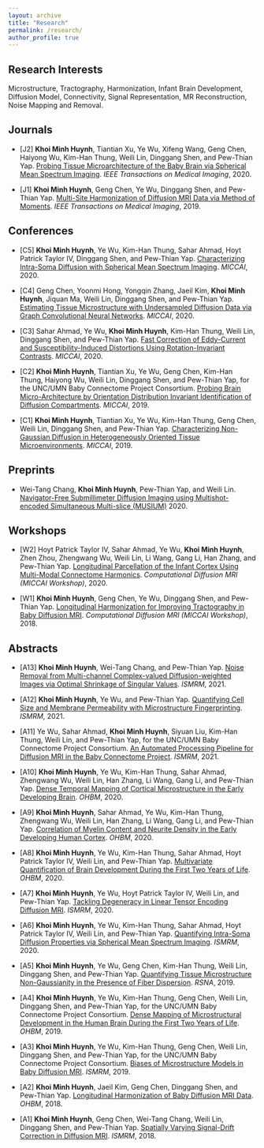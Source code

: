 ```yaml
---
layout: archive
title: "Research"
permalink: /research/
author_profile: true
---
```


<script>
function showhide(id) {
  var e = document.getElementById(id);
  e.style.display = (e.style.display == 'block') ? 'none' : 'block';
}  
</script>

## Research Interests

Microstructure, Tractography, Harmonization, Infant Brain Development, Diffusion Model, Connectivity, Signal Representation, MR Reconstruction, Noise Mapping and Removal.

## Journals

- [J2] **Khoi Minh Huynh**, Tiantian Xu, Ye Wu, Xifeng Wang, Geng Chen, Haiyong Wu, Kim-Han Thung, Weili Lin, Dinggang Shen, and Pew-Thian Yap. <a href="https://www.doi.org/10.1109/TMI.2020.3001175" target="_blank">Probing Tissue Microarchitecture of the Baby Brain via Spherical Mean Spectrum Imaging</a>. *IEEE Transactions on Medical Imaging*, 2020. 

- [J1] **Khoi Minh Huynh**, Geng Chen, Ye Wu, Dinggang Shen, and Pew-Thian Yap. <a href="https://www.doi.org/10.1109/TMI.2019.2895020" target="_blank">Multi-Site Harmonization of Diffusion MRI Data via Method of Moments</a>. *IEEE Transactions on Medical Imaging*, 2019. 

## Conferences

- [C5] **Khoi Minh Huynh**, Ye Wu, Kim-Han Thung, Sahar Ahmad, Hoyt Patrick Taylor IV, Dinggang Shen, and Pew-Thian Yap. <a href="https://doi.org/10.1007/978-3-030-59728-3_35" target="_blank">Characterizing Intra-Soma Diffusion with Spherical Mean Spectrum Imaging</a>. *MICCAI*, 2020.
		
- [C4] Geng Chen, Yoonmi Hong, Yongqin Zhang, Jaeil Kim, **Khoi Minh Huynh**, Jiquan Ma, Weili Lin, Dinggang Shen, and Pew-Thian Yap. <a href="https://doi.org/10.1007/978-3-030-59728-3_28" target="_blank">Estimating Tissue Microstructure with Undersampled Diffusion Data via Graph Convolutional Neural Networks</a>. *MICCAI*, 2020.
		
- [C3] Sahar Ahmad, Ye Wu, **Khoi Minh Huynh**, Kim-Han Thung, Weili Lin, Dinggang Shen, and Pew-Thian Yap. <a href="https://doi.org/10.1007/978-3-030-59713-9_4" target="_blank">Fast Correction of Eddy-Current and Susceptibility-Induced Distortions Using Rotation-Invariant Contrasts</a>. *MICCAI*, 2020. 
				
- [C2] **Khoi Minh Huynh**, Tiantian Xu, Ye Wu, Geng Chen, Kim-Han Thung, Haiyong Wu, Weili Lin, Dinggang Shen, and Pew-Thian Yap, for the UNC/UMN Baby Connectome Project Consortium. <a href="https://doi.org/10.1007/978-3-030-32248-9_61" target="_blank">Probing Brain Micro-Architecture by Orientation Distribution Invariant Identification of Diffusion Compartments</a>. *MICCAI*, 2019. 
		
- [C1] **Khoi Minh Huynh**, Tiantian Xu, Ye Wu, Kim-Han Thung, Geng Chen, Weili Lin, Dinggang Shen, and Pew-Thian Yap. <a href="https://doi.org/10.1007/978-3-030-32248-9_62" target="_blank">Characterizing Non-Gaussian Diffusion in Heterogeneously Oriented Tissue Microenvironments</a>. *MICCAI*, 2019.

## Preprints
- Wei-Tang Chang, **Khoi Minh Huynh**, Pew-Thian Yap, and Weili Lin. <a href="https://arxiv.org/abs/2012.00664" target="_blank">Navigator-Free Submillimeter Diffusion Imaging using Multishot-encoded Simultaneous Multi-slice (MUSIUM)</a> 2020.


## Workshops
- [W2] Hoyt Patrick Taylor IV, Sahar Ahmad, Ye Wu, **Khoi Minh Huynh**, Zhen Zhou, Zhengwang Wu, Weili Lin, Li Wang, Gang Li, Han Zhang, and Pew-Thian Yap. <a href="https://www.researchgate.net/publication/348280034_Longitudinal_Parcellation_of_the_Infant_Cortex_Using_Multi-Modal_Connectome_Harmonics" target="_blank">Longitudinal Parcellation of the Infant Cortex Using Multi-Modal Connectome Harmonics</a>. *Computational Diffusion MRI (MICCAI Workshop)*, 2020.

- [W1] **Khoi Minh Huynh**, Geng Chen, Ye Wu, Dinggang Shen, and Pew-Thian Yap. <a href="https://doi.org/10.1007/978-3-030-05831-9_15" target="_blank">Longitudinal Harmonization for Improving Tractography in Baby Diffusion MRI</a>. *Computational Diffusion MRI (MICCAI Workshop)*, 2018.

## Abstracts

- [A13] **Khoi Minh Huynh**, Wei-Tang Chang, and Pew-Thian Yap. <a href="" target="_blank"> Noise Removal from Multi-channel Complex-valued Diffusion-weighted Images via Optimal Shrinkage of Singular Values</a>. *ISMRM*, 2021. 

- [A12] **Khoi Minh Huynh**, Ye Wu, and Pew-Thian Yap. <a href="" target="_blank"> Quantifying Cell Size and Membrane Permeability with Microstructure Fingerprinting</a>. *ISMRM*, 2021. 

- [A11] Ye Wu, Sahar Ahmad, **Khoi Minh Huynh**, Siyuan Liu, Kim-Han Thung, Weili Lin, and Pew-Thian Yap, for the UNC/UMN Baby Connectome Project Consortium. <a href="" target="_blank"> An Automated Processing Pipeline for Diffusion MRI in the Baby Connectome Project</a>. *ISMRM*, 2021. 

- [A10] **Khoi Minh Huynh**, Ye Wu, Kim-Han Thung, Sahar Ahmad, Zhengwang Wu, Weili Lin, Han Zhang, Li Wang, Gang Li, and Pew-Thian Yap. <a href="https://drive.google.com/file/d/1NYW-i2EKqQy4L-N_u6SpNpdv_dRNR1wS/view?usp=sharing" target="_blank"> Dense Temporal Mapping of Cortical Microstructure in the Early Developing Brain</a>. *OHBM*, 2020.
		
- [A9] **Khoi Minh Huynh**, Sahar Ahmad, Ye Wu, Kim-Han Thung, Zhengwang Wu, Weili Lin, Han Zhang, Li Wang, Gang Li, and Pew-Thian Yap. <a href="https://drive.google.com/file/d/118kLg9GpJHbBQLpfb7hhPmFnKre6dpEe/view?usp=sharing" target="_blank">Correlation of Myelin Content and Neurite Density in the Early Developing Human Cortex</a>. *OHBM*, 2020. 
		
- [A8] **Khoi Minh Huynh**, Ye Wu, Kim-Han Thung, Sahar Ahmad, Hoyt Patrick Taylor IV, Weili Lin, and Pew-Thian Yap. <a href="https://drive.google.com/file/d/1sNIFaUjRSypKF58MJ7odj7wI-kyAeu4l/view?usp=sharing" target="_blank">Multivariate Quantification of Brain Development During the First Two Years of Life</a>. *OHBM*, 2020. 
		
- [A7] **Khoi Minh Huynh**, Ye Wu, Hoyt Patrick Taylor IV, Weili Lin, and Pew-Thian Yap. <a href="https://drive.google.com/file/d/1Mn_qJMgHUCAm53qKNxsvui4mcoDJRDrc/view?usp=sharing" target="_blank">Tackling Degeneracy in Linear Tensor Encoding Diffusion MRI</a>. *ISMRM*, 2020. 
		
- [A6] **Khoi Minh Huynh**, Ye Wu, Kim-Han Thung, Sahar Ahmad, Hoyt Patrick Taylor IV, Weili Lin, and Pew-Thian Yap. <a href="https://drive.google.com/file/d/1YOi-Co1ZJlgBMF7KwITfFX4RHilbbqvz/view?usp=sharing" target="_blank">Quantifying Intra-Soma Diffusion Properties via Spherical Mean Spectrum Imaging</a>. *ISMRM*, 2020. 

- [A5] **Khoi Minh Huynh**, Ye Wu, Geng Chen, Kim-Han Thung, Weili Lin, Dinggang Shen, and Pew-Thian Yap. <a href="https://drive.google.com/file/d/1RLSdqRaKST8lnQpx2gEBje6ryUUOUaig/view?usp=sharing" target="_blank">Quantifying Tissue Microstructure Non-Gaussianity in the Presence of Fiber Dispersion</a>. *RSNA*, 2019. 

- [A4] **Khoi Minh Huynh**, Ye Wu, Kim-Han Thung, Geng Chen, Weili Lin, Dinggang Shen, and Pew-Thian Yap, for the UNC/UMN Baby Connectome Project Consortium. <a href="https://drive.google.com/file/d/1AvKdXybSBLXowh818jsuOYWXg8a1P4Tb/view?usp=sharing" target="_blank">Dense Mapping of Microstructural Development in the Human Brain During the First Two Years of Life</a>. *OHBM*, 2019. 
		
- [A3] **Khoi Minh Huynh**, Ye Wu, Kim-Han Thung, Geng Chen, Weili Lin, Dinggang Shen, and Pew-Thian Yap, for the UNC/UMN Baby Connectome Project Consortium. <a href="https://drive.google.com/file/d/1FbKNQ8D5_D9leoIYpWLEew8hj9-JcWIb/view?usp=sharing" target="_blank">Biases of Microstructure Models in Baby Diffusion MRI</a>. *ISMRM*, 2019. 
		
- [A2] **Khoi Minh Huynh**, Jaeil Kim, Geng Chen, Dinggang Shen, and Pew-Thian Yap. <a href="https://drive.google.com/file/d/1U1iUynWhxWmaHgQX1k_Zc_RRLjoOrjJy/view?usp=sharing" target="_blank">Longitudinal Harmonization of Baby Diffusion MRI Data</a>. *OHBM*, 2018. 
		
- [A1] **Khoi Minh Huynh**, Geng Chen, Wei-Tang Chang, Weili Lin, Dinggang Shen, and Pew-Thian Yap. <a href="https://drive.google.com/file/d/1TPnLtXWN1zAoGhn0uncwx9Q7c5TDyDXf/view?usp=sharing" target="_blank">Spatially Varying Signal-Drift Correction in Diffusion MRI</a>. *ISMRM*, 2018.
